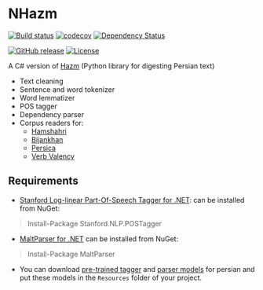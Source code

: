 NHazm
=====
[![Build status](https://ci.appveyor.com/api/projects/status/el9vqyfy45vxsu1w?svg=true)](https://ci.appveyor.com/project/mojtaba-khallash/nhazm)
[![codecov](https://codecov.io/gh/mojtaba-khallash/NHazm/branch/master/graph/badge.svg)](https://codecov.io/gh/mojtaba-khallash/NHazm)
[![Dependency Status](https://www.versioneye.com/user/projects/58e6585c24ef3e003b526e78/badge.svg?style=flat)](https://www.versioneye.com/user/projects/58e6585c24ef3e003b526e78)

[![GitHub release](https://img.shields.io/github/release/mojtaba-khallash/NHazm.svg)](https://github.com/mojtaba-khallash/NHazm/releases)
[![License](http://img.shields.io/:license-mit-blue.svg)](http://badges.mit-license.org)

A C# version of [Hazm](https://github.com/sobhe/hazm) (Python library for digesting Persian text)

+ Text cleaning
+ Sentence and word tokenizer
+ Word lemmatizer
+ POS tagger
+ Dependency parser
+ Corpus readers for:
   * [Hamshahri](http://ece.ut.ac.ir/dbrg/hamshahri/)
   * [Bijankhan](http://ece.ut.ac.ir/dbrg/bijankhan/)
   * [Persica](https://sourceforge.net/projects/persica/)
   * [Verb Valency](http://dadegan.ir/catalog/pervallex)


## Requirements
* [Stanford Log-linear Part-Of-Speech Tagger for .NET](http://sergey-tihon.github.io/Stanford.NLP.NET/StanfordPOSTagger.html): can be installed from NuGet: 
> Install-Package Stanford.NLP.POSTagger

* [MaltParser for .NET](http://sergey-tihon.github.io/MaltParser.NET/) can be installed from NuGet: 
> Install-Package MaltParser

* You can download  [pre-trained tagger](http://dl.dropboxusercontent.com/u/90405495/resources.zip) and [parser models](http://dl.dropboxusercontent.com/u/90405495/resources-extra.zip) for persian and put these models in the `Resources` folder of your project.
